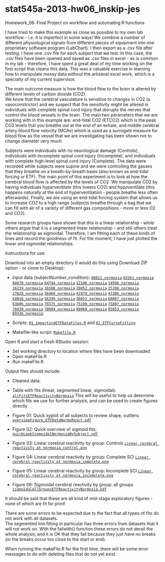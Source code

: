 stat545a-2013-hw06_inskip-jes
=============================

Homework_06: Final Project on workflow and automating R functions

I have tried to make this example as close as possible to my own lab workflow - i.e. it is imperfect in some ways! 
We combine a number of different physiological signals from different pieces of equipment into one proprietary software
program (LabChart).  I then export as a .csv file after testing.  I have one .csv file for each subject that we test. 
In this case, the .csv files have been opened and saved as .csv files in excel - as is common in my lab - therefore, I 
have spent a great deal of my time working on the first script that cleans this data.  This was a valuable exercise 
in learning how to manipulate messy data without the artisanal excel work, which is a specialty of my current supervisor. 

The main outcome measure is how the blood flow to the brain is altered by different levels of carbon dioxide (CO2).  
We know that the cerebral vasculature is sensitive to changes in CO2 (a vasoconstrictor) and we suspect that the 
sensitivity might be altered in individuals with complete spinal cord injury that disrupts the nerves that control the 
blood vessels in the brain.  The main two parameters that we are working with in this example are: end-tidal CO2 (ETCO2) 
which is the peak CO2 levels that you breathe out at the end of an exhale, and middle cerebral artery blood flow 
velocity (MCAv) which is used as a surrogate measure for blood flow as the vessel that we are investigating has been 
shown not to change diameter very much. 


Subjects were individuals with no neurological damage (Controls), individuals with incomplete spinal cord 
injury (Incomplete), and individuals with complete high-level spinal cord injury (Complete). The data were recorded while subjects were supine and we were controlling the gasses that they breathe on a 
breath-by-breath basis (also known as end-tidal forcing or ETF).  The main point of this experiment is to look at how 
the cerebral blood flow is affected by the levels of CO2. We manipulate CO2 by having individuals hyperventilate 
(this lowers CO2) and hypoventilate (this happens naturally at the end of hyperventilation - people breathe less often 
afterwards). Finally, we are using an end-tidal forcing system that allows us to increase CO2 to a high range 
(subjects breathe through a bag that we can fill with air of a variety of different gas compositions - more or less 
O2 and CO2).

Some research groups have shown that this is a linear relationship - while others argue that it is a segmented 
linear relationship - and still others treat the relationship as sigmoidal.  Therefore, I am fitting each of 
these kinds of lines and record the goodness of fit.  For the moment, I have just plotted the linear and sigmoidal
relationships. 


Instructions for use: 

Download into an empty directory (I would do this using Download ZIP option - or clone to Desktop):

* Input data (subjectNumber_condition): 
              [`00812_normoxia`](https://github.com/jinskip/stat545a-2013-hw06_inskip-jes/blob/master/00812_normoxia)
              [`03261_normoxia`](https://github.com/jinskip/stat545a-2013-hw06_inskip-jes/blob/master/03261_normoxia)
              [`04670_normoxia`](https://github.com/jinskip/stat545a-2013-hw06_inskip-jes/blob/master/04670_normoxia)
              [`04744_normoxia`](https://github.com/jinskip/stat545a-2013-hw06_inskip-jes/blob/master/04744_normoxia)
              [`12106_normoxia`](https://github.com/jinskip/stat545a-2013-hw06_inskip-jes/blob/master/12106_normoxia)
              [`14596_normoxia`](https://github.com/jinskip/stat545a-2013-hw06_inskip-jes/blob/master/14596_normoxia)
              [`16239_normoxia`](https://github.com/jinskip/stat545a-2013-hw06_inskip-jes/blob/master/16239_normoxia)
              [`16508_normoxia`](https://github.com/jinskip/stat545a-2013-hw06_inskip-jes/blob/master/16508_normoxia)
              [`20852_normoxia`](https://github.com/jinskip/stat545a-2013-hw06_inskip-jes/blob/master/20852_normoxia)
              [`25196_normoxia`](https://github.com/jinskip/stat545a-2013-hw06_inskip-jes/blob/master/25196_normoxia)
              [`27628_normoxia`](https://github.com/jinskip/stat545a-2013-hw06_inskip-jes/blob/master/27628_normoxia)
              [`36460_normoxia`](https://github.com/jinskip/stat545a-2013-hw06_inskip-jes/blob/master/36460_normoxia)
              [`41078_normoxia`](https://github.com/jinskip/stat545a-2013-hw06_inskip-jes/blob/master/41078_normoxia)
              [`43306_normoxia`](https://github.com/jinskip/stat545a-2013-hw06_inskip-jes/blob/master/43306_normoxia)
              [`44016_normoxia`](https://github.com/jinskip/stat545a-2013-hw06_inskip-jes/blob/master/44016_normoxia)
              [`56299_normoxia`](https://github.com/jinskip/stat545a-2013-hw06_inskip-jes/blob/master/56299_normoxia)
              [`56652_normoxia`](https://github.com/jinskip/stat545a-2013-hw06_inskip-jes/blob/master/56652_normoxia)
              [`60867_normoxia`](https://github.com/jinskip/stat545a-2013-hw06_inskip-jes/blob/master/60867_normoxia)
              [`63606_normoxia`](https://github.com/jinskip/stat545a-2013-hw06_inskip-jes/blob/master/63606_normoxia)
              [`70375_normoxia`](https://github.com/jinskip/stat545a-2013-hw06_inskip-jes/blob/master/70375_normoxia)
              [`75190_normoxia`](https://github.com/jinskip/stat545a-2013-hw06_inskip-jes/blob/master/75190_normoxia)
              [`75807_normoxia`](https://github.com/jinskip/stat545a-2013-hw06_inskip-jes/blob/master/75807_normoxia)
              [`78430_normoxia`](https://github.com/jinskip/stat545a-2013-hw06_inskip-jes/blob/master/78430_normoxia)
              [`78984_normoxia`](https://github.com/jinskip/stat545a-2013-hw06_inskip-jes/blob/master/78984_normoxia)
              [`80068_normoxia`](https://github.com/jinskip/stat545a-2013-hw06_inskip-jes/blob/master/80068_normoxia)
              [`85053_normoxia`](https://github.com/jinskip/stat545a-2013-hw06_inskip-jes/blob/master/85053_normoxia)
              [`89336_normoxia`](https://github.com/jinskip/stat545a-2013-hw06_inskip-jes/blob/master/89336_normoxia)

* Scripts: [`01_importingETFDataFiles.R`](https://github.com/jinskip/stat545a-2013-hw06_inskip-jes/blob/master/01_importingETFDataFiles.R)
            and [`02_ETFCurveFitting`](https://github.com/jinskip/stat545a-2013-hw06_inskip-jes/blob/master/02_ETFCurveFitting.R)

* Makefile-like script: [`Makefile.R`](https://github.com/jinskip/stat545a-2013-hw06_inskip-jes/blob/master/makeFile.R)


Open R and start a fresh RStudio session:

* Set working directory to location where files have been downloaded
* Open makeFile.R 
* Run makeFile.R

Output files should include: 
* Cleaned data: 
* Table with fits (linear, segmented linear, sigmoidal): [`allFitsETFReactivityNormoxia`](https://github.com/jinskip/stat545a-2013-hw06_inskip-jes/blob/master/allFitsETFReactivityNormoxia)
  This will be useful to help us determine which fits we use for further analysis, and can be used to create figures directly 

* Figure 01: Quick xyplot of all subjects to review shape, outliers: [`overviewFigure_ETFDataNormoReact.pdf`](https://github.com/jinskip/stat545a-2013-hw06_inskip-jes/blob/master/overviewFigure_ETFDataNormoReact.pdf)
* Figure 02: Quick overview of sigmoid fits: [`quickLookSigmoidalNormoxiaBySubject.pdf`](https://github.com/jinskip/stat545a-2013-hw06_inskip-jes/blob/master/quickLookSigmoidalNormoxiaBySubject.pdf)
* Figure 03: Linear cerebral reactivity by group: Controls [`Linear cerebral reactivity at normoxia_control.png`](https://github.com/jinskip/stat545a-2013-hw06_inskip-jes/blob/master/Linear%20cerebral%20reactivity%20at%20normoxia_control.png)
* Figure 04: Linear cerebral reactivity by group: Complete SCI [`Linear cerebral reactivity at normoxia_complete.png`](https://github.com/jinskip/stat545a-2013-hw06_inskip-jes/blob/master/Linear%20cerebral%20reactivity%20at%20normoxia_complete.png)
* Figure 05: Linear cerebral reactivity by group: Incomplete SCI [`Linear cerebral reactivity at normoxia_incomplete.png`](https://github.com/jinskip/stat545a-2013-hw06_inskip-jes/blob/master/Linear%20cerebral%20reactivity%20at%20normoxia_incomplete.png)
* Figure 06: Sigmoidal cerebral reactivity by group: all groups [`sigmoidalAllGroupsETFReactivityNormoxia.pdf`](https://github.com/jinskip/stat545a-2013-hw06_inskip-jes/blob/master/sigmoidalAllGroupsETFReactivityNormoxia.pdf)


It should be said that these are all kind of mid-stage exploratory figures - none of which are fit for print!


There are some errors to be expected due to the fact that all types of fits do not work with all datasets.  
The segmented line fitting in particular has three errors from datasets that it will not work on.  With the failwith() 
function these errors do not derail the whole analysis, and it is OK that they fail because they just have no breaks 
(or the breaks occur too close to the start or end). 

When running the makeFile.R for the first time, there will be some error messages to do with deleting files that do 
not yet exist. 
